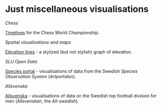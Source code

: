 
# Just miscellaneous visualisations

*Chess*

[Timelines](https://github.com/adamflr/Visuals/tree/master/Chess%20WC/Output) for the Chess World Championship.

*Spatial visualisations and maps*

[Elevation lines](https://github.com/adamflr/Visuals/tree/master/Elevation%20lines/Output) - a stylized (but not stylish) graph of elevation.

*SLU Open Data*

[Species portal](https://github.com/adamflr/Visuals/tree/master/Species%20portal/Output) - visualisations of data from the Swedish *Species Observation System* (*Artportalen*).

*Allsvenska*

[Allsvenska](https://github.com/adamflr/Visuals/tree/master/Allsvenskan/Figures_out) - visualisations of data on the Swedish top football division for men (*Allsvenskan*, the *All-swedish*).